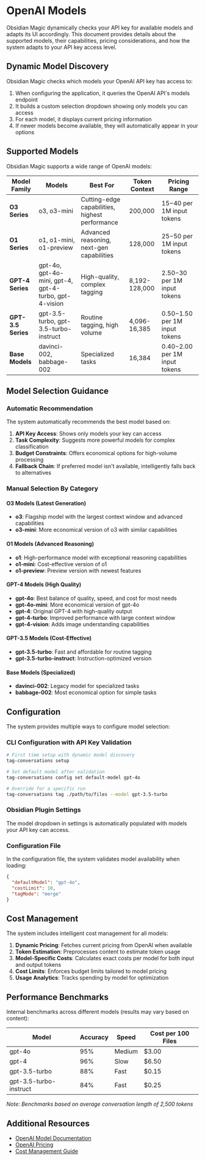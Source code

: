 # OpenAI Models

Obsidian Magic dynamically checks your API key for available models and adapts its UI accordingly. This document
provides details about the supported models, their capabilities, pricing considerations, and how the system adapts to
your API key access level.

## Dynamic Model Discovery

Obsidian Magic checks which models your OpenAI API key has access to:

1. When configuring the application, it queries the OpenAI API's models endpoint
2. It builds a custom selection dropdown showing only models you can access
3. For each model, it displays current pricing information
4. If newer models become available, they will automatically appear in your options

## Supported Models

Obsidian Magic supports a wide range of OpenAI models:

| Model Family       | Models                                                | Best For                                       | Token Context | Pricing Range                   |
| ------------------ | ----------------------------------------------------- | ---------------------------------------------- | ------------- | ------------------------------- |
| **O3 Series**      | o3, o3-mini                                           | Cutting-edge capabilities, highest performance | 200,000       | $15-$40 per 1M input tokens     |
| **O1 Series**      | o1, o1-mini, o1-preview                               | Advanced reasoning, next-gen capabilities      | 128,000       | $25-$50 per 1M input tokens     |
| **GPT-4 Series**   | gpt-4o, gpt-4o-mini, gpt-4, gpt-4-turbo, gpt-4-vision | High-quality, complex tagging                  | 8,192-128,000 | $2.50-$30 per 1M input tokens   |
| **GPT-3.5 Series** | gpt-3.5-turbo, gpt-3.5-turbo-instruct                 | Routine tagging, high volume                   | 4,096-16,385  | $0.50-$1.50 per 1M input tokens |
| **Base Models**    | davinci-002, babbage-002                              | Specialized tasks                              | 16,384        | $0.40-$2.00 per 1M input tokens |

## Model Selection Guidance

### Automatic Recommendation

The system automatically recommends the best model based on:

1. **API Key Access**: Shows only models your key can access
2. **Task Complexity**: Suggests more powerful models for complex classification
3. **Budget Constraints**: Offers economical options for high-volume processing
4. **Fallback Chain**: If preferred model isn't available, intelligently falls back to alternatives

### Manual Selection By Category

#### O3 Models (Latest Generation)

- **o3**: Flagship model with the largest context window and advanced capabilities
- **o3-mini**: More economical version of o3 with similar capabilities

#### O1 Models (Advanced Reasoning)

- **o1**: High-performance model with exceptional reasoning capabilities
- **o1-mini**: Cost-effective version of o1
- **o1-preview**: Preview version with newest features

#### GPT-4 Models (High Quality)

- **gpt-4o**: Best balance of quality, speed, and cost for most needs
- **gpt-4o-mini**: More economical version of gpt-4o
- **gpt-4**: Original GPT-4 with high-quality output
- **gpt-4-turbo**: Improved performance with large context window
- **gpt-4-vision**: Adds image understanding capabilities

#### GPT-3.5 Models (Cost-Effective)

- **gpt-3.5-turbo**: Fast and affordable for routine tagging
- **gpt-3.5-turbo-instruct**: Instruction-optimized version

#### Base Models (Specialized)

- **davinci-002**: Legacy model for specialized tasks
- **babbage-002**: Most economical option for simple tasks

## Configuration

The system provides multiple ways to configure model selection:

### CLI Configuration with API Key Validation

```bash
# First time setup with dynamic model discovery
tag-conversations setup

# Set default model after validation
tag-conversations config set default-model gpt-4o

# Override for a specific run
tag-conversations tag ./path/to/files --model gpt-3.5-turbo
```

### Obsidian Plugin Settings

The model dropdown in settings is automatically populated with models your API key can access.

### Configuration File

In the configuration file, the system validates model availability when loading:

```json
{
  "defaultModel": "gpt-4o",
  "costLimit": 10,
  "tagMode": "merge"
}
```

## Cost Management

The system includes intelligent cost management for all models:

1. **Dynamic Pricing**: Fetches current pricing from OpenAI when available
2. **Token Estimation**: Preprocesses content to estimate token usage
3. **Model-Specific Costs**: Calculates exact costs per model for both input and output tokens
4. **Cost Limits**: Enforces budget limits tailored to model pricing
5. **Usage Analytics**: Tracks spending by model for optimization

## Performance Benchmarks

Internal benchmarks across different models (results may vary based on content):

| Model                  | Accuracy | Speed  | Cost per 100 Files |
| ---------------------- | -------- | ------ | ------------------ |
| gpt-4o                 | 95%      | Medium | $3.00              |
| gpt-4                  | 96%      | Slow   | $6.50              |
| gpt-3.5-turbo          | 88%      | Fast   | $0.15              |
| gpt-3.5-turbo-instruct | 84%      | Fast   | $0.25              |

_Note: Benchmarks based on average conversation length of 2,500 tokens_

## Additional Resources

- [OpenAI Model Documentation](https://platform.openai.com/docs/models/overview)
- [OpenAI Pricing](https://openai.com/pricing)
- [Cost Management Guide](../cli/cost-management.md)
